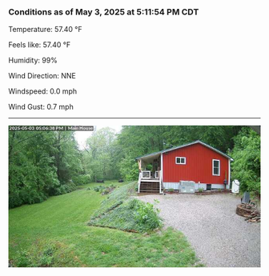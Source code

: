 ### Conditions as of May 3, 2025 at 5:11:54 PM CDT 

Temperature: 57.40 &deg;F

Feels like: 57.40 &deg;F

Humidity: 99%

Wind Direction: NNE

Windspeed: 0.0 mph

Wind Gust: 0.7 mph

---

<img src="./images/latest.jpeg"/>

